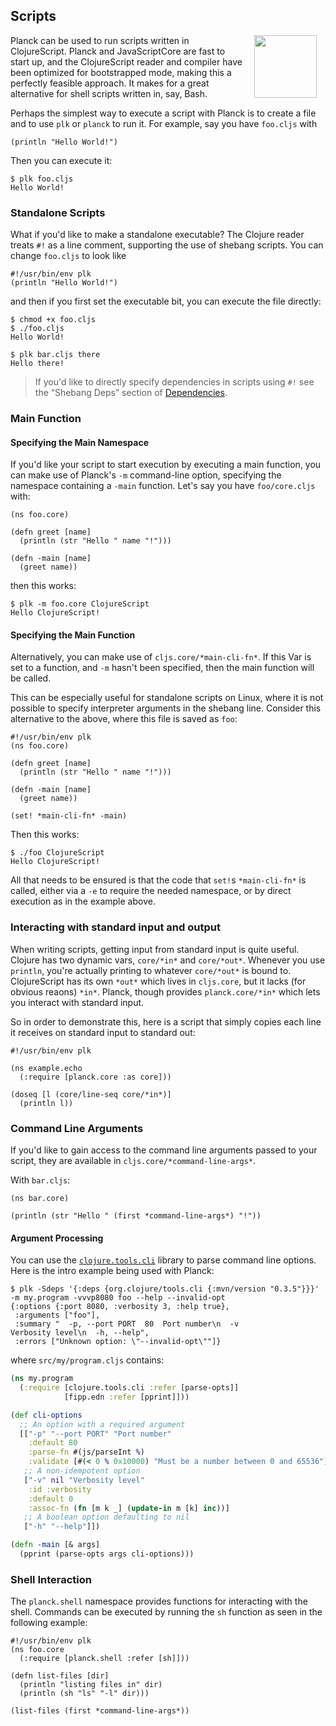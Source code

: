 ## Scripts

<img width="100" align="right" style="margin: 0ex 1em" src="img/scripts.jpg">
Planck can be used to run scripts written in ClojureScript. Planck and JavaScriptCore are fast to start up, and the ClojureScript reader and compiler have been optimized for bootstrapped mode, making this a perfectly feasible approach. It makes for a great alternative for shell scripts written in, say, Bash.

Perhaps the simplest way to execute a script with Planck is to create a file and to use `plk` or `planck` to run it. For example, say you have `foo.cljs` with

```
(println "Hello World!")
```

Then you can execute it:

```
$ plk foo.cljs
Hello World!
```

### Standalone Scripts

What if you'd like to make a standalone executable? The Clojure reader treats `#!` as a line comment, supporting the use of shebang scripts. You can change `foo.cljs` to look like

```
#!/usr/bin/env plk
(println "Hello World!")
```

and then if you first set the executable bit, you can execute the file directly:

```
$ chmod +x foo.cljs 
$ ./foo.cljs 
Hello World!
```

```
$ plk bar.cljs there
Hello there!
```

> If you'd like to directly specify dependencies in scripts using `#!` see the “Shebang Deps” section of [Dependencies](http://planck-repl.org/dependencies.html).

### Main Function

#### Specifying the Main Namespace

If you'd like your script to start execution by executing a main function, you can make use of Planck's `-m` command-line option, specifying the namespace containing a `-main` function. Let's say you have `foo/core.cljs` with:

```
(ns foo.core)

(defn greet [name]
  (println (str "Hello " name "!")))

(defn -main [name]
  (greet name))
```

then this works:

```
$ plk -m foo.core ClojureScript
Hello ClojureScript!
```

#### Specifying the Main Function

Alternatively, you can make use of `cljs.core/*main-cli-fn*`. If this Var is set to a function, and `-m` hasn't been specified, then the main function will be called.

This can be especially useful for standalone scripts on Linux, where it is not possible to specify interpreter arguments in the shebang line. Consider this alternative to the above, where this file is saved as `foo`:

```
#!/usr/bin/env plk
(ns foo.core)

(defn greet [name]
  (println (str "Hello " name "!")))

(defn -main [name]
  (greet name))
  
(set! *main-cli-fn* -main)
```

Then this works:

```
$ ./foo ClojureScript
Hello ClojureScript!
```

All that needs to be ensured is that the code that `set!`s `*main-cli-fn*` is called, either via a `-e` to require the needed namespace, or by direct execution as in the example above.

### Interacting with standard input and output

When writing scripts, getting input from standard input is quite useful. Clojure
has two dynamic vars, `core/*in*` and `core/*out*`. Whenever you use `println`,
you're actually printing to whatever `core/*out*` is bound to. ClojureScript has
its own `*out*` which lives in `cljs.core`, but it lacks (for obvious reaons)
`*in*`. Planck, though provides `planck.core/*in*` which lets you interact with
standard input.

So in order to demonstrate this, here is a script that simply copies each line
it receives on standard input to standard out:

```
#!/usr/bin/env plk

(ns example.echo
  (:require [planck.core :as core]))

(doseq [l (core/line-seq core/*in*)]
  (println l))
```

### Command Line Arguments

If you'd like to gain access to the command line arguments passed to your script, they are available in `cljs.core/*command-line-args*`.

With `bar.cljs`:

```
(ns bar.core)

(println (str "Hello " (first *command-line-args*) "!"))
```

#### Argument Processing

You can use the [`clojure.tools.cli`](https://github.com/clojure/tools.cli) library to parse command line options. Here is the intro example being used with Planck:

```
$ plk -Sdeps '{:deps {org.clojure/tools.cli {:mvn/version "0.3.5"}}}' -m my.program -vvvp8080 foo --help --invalid-opt
{:options {:port 8080, :verbosity 3, :help true},
 :arguments ["foo"],
 :summary "  -p, --port PORT  80  Port number\n  -v                   Verbosity level\n  -h, --help",
 :errors ["Unknown option: \"--invalid-opt\""]}
```

where `src/my/program.cljs` contains:

```clojure
(ns my.program
  (:require [clojure.tools.cli :refer [parse-opts]]
            [fipp.edn :refer [pprint]]))

(def cli-options
  ;; An option with a required argument
  [["-p" "--port PORT" "Port number"
    :default 80
    :parse-fn #(js/parseInt %)
    :validate [#(< 0 % 0x10000) "Must be a number between 0 and 65536"]]
   ;; A non-idempotent option
   ["-v" nil "Verbosity level"
    :id :verbosity
    :default 0
    :assoc-fn (fn [m k _] (update-in m [k] inc))]
   ;; A boolean option defaulting to nil
   ["-h" "--help"]])

(defn -main [& args]
  (pprint (parse-opts args cli-options)))
```

### Shell Interaction

The `planck.shell` namespace provides functions for interacting with the shell.
Commands can be executed by running the `sh` function as seen in the following example:

```
#!/usr/bin/env plk
(ns foo.core
  (:require [planck.shell :refer [sh]]))

(defn list-files [dir]
  (println "listing files in" dir)
  (println (sh "ls" "-l" dir)))

(list-files (first *command-line-args*))
```
